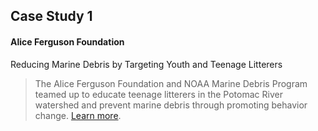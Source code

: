 ## Case Study 1

#### Alice Ferguson Foundation

Reducing Marine Debris by Targeting Youth and Teenage Litterers
> The Alice Ferguson Foundation and NOAA Marine Debris Program teamed up to educate teenage litterers in the Potomac River watershed and prevent marine debris through promoting behavior change. [Learn more][1].



[1]:http://marinedebris.noaa.gov/regional-coordination/reducing-marine-debris-targeting-youth-and-teenage-litterers
